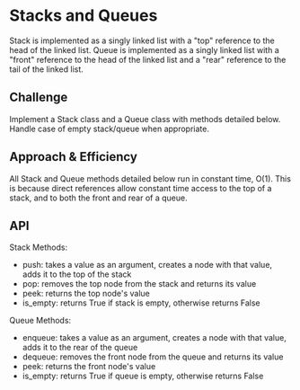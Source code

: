 # Stacks and Queues
Stack is implemented as a singly linked list with a "top" reference to the head of the linked list.
Queue is implemented as a singly linked list with a "front" reference to the head of the linked list and a "rear"
reference to the tail of the linked list.

## Challenge
Implement a Stack class and a Queue class with methods detailed below. Handle case of empty stack/queue when
appropriate.

## Approach & Efficiency
All Stack and Queue methods detailed below run in constant time, O(1). This is because direct references allow
constant time access to the top of a stack, and to both the front and rear of a queue.

## API
Stack Methods:
- push: takes a value as an argument, creates a node with that value, adds it to the top of the stack
- pop: removes the top node from the stack and returns its value
- peek: returns the top node's value
- is_empty: returns True if stack is empty, otherwise returns False

Queue Methods:
- enqueue: takes a value as an argument, creates a node with that value, adds it to the rear of the queue
- dequeue: removes the front node from the queue and returns its value
- peek: returns the front node's value
- is_empty: returns True if queue is empty, otherwise returns False
